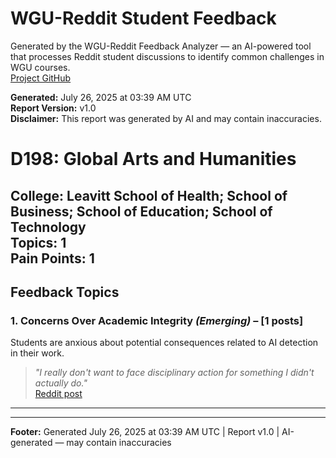 # WGU-Reddit Student Feedback

Generated by the WGU-Reddit Feedback Analyzer — an AI-powered tool that processes Reddit student discussions to identify common challenges in WGU courses.  
[Project GitHub](https://wgudataninja.github.io/wgu-reddit-monitoring-pipeline/)

**Generated:** July 26, 2025 at 03:39 AM UTC  
**Report Version:** v1.0  
**Disclaimer:** This report was generated by AI and may contain inaccuracies.  
# D198: Global Arts and Humanities
**College:** Leavitt School of Health; School of Business; School of Education; School of Technology  
**Topics:** 1  
**Pain Points:** 1  
---
## Feedback Topics
### 1. Concerns Over Academic Integrity _(Emerging)_ – [1 posts]
Students are anxious about potential consequences related to AI detection in their work.  
> _"I really don't want to face disciplinary action for something I didn't actually do."_  
> [Reddit post](https://reddit.com/comments/1jwbo1e)  
---
---
**Footer:** Generated July 26, 2025 at 03:39 AM UTC | Report v1.0 | AI-generated — may contain inaccuracies  
